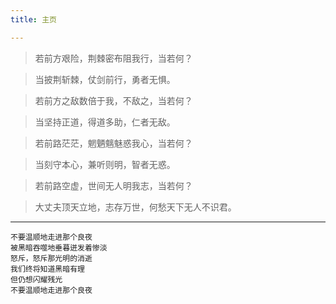 ```yaml
---
title: 主页

---
```


> 若前方艰险，荆棘密布阻我行，当若何？

> 当披荆斩棘，仗剑前行，勇者无惧。

> 若前方之敌数倍于我，不敌之，当若何？

> 当坚持正道，得道多助，仁者无敌。

> 若前路茫茫，魍魉魑魅惑我心，当若何？

> 当刻守本心，兼听则明，智者无惑。

> 若前路空虚，世间无人明我志，当若何？

> 大丈夫顶天立地，志存万世，何愁天下无人不识君。


-----------------------------------------------------

    不要温顺地走进那个良夜  
    被黑暗吞噬地垂暮迸发着惨淡  
    怒斥，怒斥那光明的消逝  
    我们终将知道黑暗有理  
    但仍想闪耀残光  
    不要温顺地走进那个良夜  
